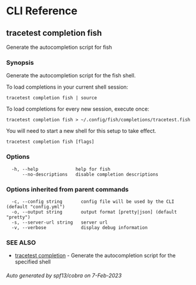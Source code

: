 # CLI Reference
## tracetest completion fish

Generate the autocompletion script for fish

### Synopsis

Generate the autocompletion script for the fish shell.

To load completions in your current shell session:

	tracetest completion fish | source

To load completions for every new session, execute once:

	tracetest completion fish > ~/.config/fish/completions/tracetest.fish

You will need to start a new shell for this setup to take effect.


```
tracetest completion fish [flags]
```

### Options

```
  -h, --help              help for fish
      --no-descriptions   disable completion descriptions
```

### Options inherited from parent commands

```
  -c, --config string       config file will be used by the CLI (default "config.yml")
  -o, --output string       output format [pretty|json] (default "pretty")
  -s, --server-url string   server url
  -v, --verbose             display debug information
```

### SEE ALSO

* [tracetest completion](tracetest_completion.md)	 - Generate the autocompletion script for the specified shell

###### Auto generated by spf13/cobra on 7-Feb-2023
